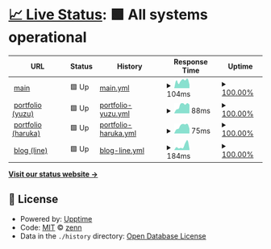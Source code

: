 # [📈 Live Status](https://riyuzenn.github.io/uptime): <!--live status--> **🟩 All systems operational**

<!--
[![Uptime CI](https://github.com/riyuzenn/uptime/workflows/Uptime%20CI/badge.svg)](https://github.com/riyuzenn/uptime/actions?query=workflow%3A%22Uptime+CI%22)
[![Response Time CI](https://github.com/riyuzenn/uptime/workflows/Response%20Time%20CI/badge.svg)](https://github.com/riyuzenn/uptime/actions?query=workflow%3A%22Response+Time+CI%22)
[![Graphs CI](https://github.com/riyuzenn/uptime/workflows/Graphs%20CI/badge.svg)](https://github.com/riyuzenn/uptime/actions?query=workflow%3A%22Graphs+CI%22)
[![Static Site CI](https://github.com/riyuzenn/uptime/workflows/Static%20Site%20CI/badge.svg)](https://github.com/riyuzenn/uptime/actions?query=workflow%3A%22Static+Site+CI%22)
[![Summary CI](https://github.com/riyuzenn/uptime/workflows/Summary%20CI/badge.svg)](https://github.com/riyuzenn/uptime/actions?query=workflow%3A%22Summary+CI%22)
-->
<!--
With [Upptime](https://upptime.js.org), you can get your own unlimited and free uptime monitor and status page, powered entirely by a GitHub repository. We use [Issues](https://github.com/riyuzenn/uptime/issues) as incident reports, [Actions](https://github.com/riyuzenn/uptime/actions) as uptime monitors, and [Pages](https://riyuzenn.github.io/uptime) for the status page.
-->

<!--start: status pages-->
<!-- This summary is generated by Upptime (https://github.com/upptime/upptime) -->
<!-- Do not edit this manually, your changes will be overwritten -->
<!-- prettier-ignore -->
| URL | Status | History | Response Time | Uptime |
| --- | ------ | ------- | ------------- | ------ |
| <img alt="" src="https://icons.duckduckgo.com/ip3/riyuzenn.me.ico" height="13"> [main](https://riyuzenn.me) | 🟩 Up | [main.yml](https://github.com/riyuzenn/uptime/commits/HEAD/history/main.yml) | <details><summary><img alt="Response time graph" src="./graphs/main/response-time-week.png" height="20"> 104ms</summary><br><a href="https://riyuzenn.github.io/uptime/history/main"><img alt="Response time 140" src="https://img.shields.io/endpoint?url=https%3A%2F%2Fraw.githubusercontent.com%2Friyuzenn%2Fuptime%2FHEAD%2Fapi%2Fmain%2Fresponse-time.json"></a><br><a href="https://riyuzenn.github.io/uptime/history/main"><img alt="24-hour response time 371" src="https://img.shields.io/endpoint?url=https%3A%2F%2Fraw.githubusercontent.com%2Friyuzenn%2Fuptime%2FHEAD%2Fapi%2Fmain%2Fresponse-time-day.json"></a><br><a href="https://riyuzenn.github.io/uptime/history/main"><img alt="7-day response time 104" src="https://img.shields.io/endpoint?url=https%3A%2F%2Fraw.githubusercontent.com%2Friyuzenn%2Fuptime%2FHEAD%2Fapi%2Fmain%2Fresponse-time-week.json"></a><br><a href="https://riyuzenn.github.io/uptime/history/main"><img alt="30-day response time 143" src="https://img.shields.io/endpoint?url=https%3A%2F%2Fraw.githubusercontent.com%2Friyuzenn%2Fuptime%2FHEAD%2Fapi%2Fmain%2Fresponse-time-month.json"></a><br><a href="https://riyuzenn.github.io/uptime/history/main"><img alt="1-year response time 140" src="https://img.shields.io/endpoint?url=https%3A%2F%2Fraw.githubusercontent.com%2Friyuzenn%2Fuptime%2FHEAD%2Fapi%2Fmain%2Fresponse-time-year.json"></a></details> | <details><summary><a href="https://riyuzenn.github.io/uptime/history/main">100.00%</a></summary><a href="https://riyuzenn.github.io/uptime/history/main"><img alt="All-time uptime 100.00%" src="https://img.shields.io/endpoint?url=https%3A%2F%2Fraw.githubusercontent.com%2Friyuzenn%2Fuptime%2FHEAD%2Fapi%2Fmain%2Fuptime.json"></a><br><a href="https://riyuzenn.github.io/uptime/history/main"><img alt="24-hour uptime 100.00%" src="https://img.shields.io/endpoint?url=https%3A%2F%2Fraw.githubusercontent.com%2Friyuzenn%2Fuptime%2FHEAD%2Fapi%2Fmain%2Fuptime-day.json"></a><br><a href="https://riyuzenn.github.io/uptime/history/main"><img alt="7-day uptime 100.00%" src="https://img.shields.io/endpoint?url=https%3A%2F%2Fraw.githubusercontent.com%2Friyuzenn%2Fuptime%2FHEAD%2Fapi%2Fmain%2Fuptime-week.json"></a><br><a href="https://riyuzenn.github.io/uptime/history/main"><img alt="30-day uptime 100.00%" src="https://img.shields.io/endpoint?url=https%3A%2F%2Fraw.githubusercontent.com%2Friyuzenn%2Fuptime%2FHEAD%2Fapi%2Fmain%2Fuptime-month.json"></a><br><a href="https://riyuzenn.github.io/uptime/history/main"><img alt="1-year uptime 100.00%" src="https://img.shields.io/endpoint?url=https%3A%2F%2Fraw.githubusercontent.com%2Friyuzenn%2Fuptime%2FHEAD%2Fapi%2Fmain%2Fuptime-year.json"></a></details>
| <img alt="" src="https://icons.duckduckgo.com/ip3/n.riyuzenn.me.ico" height="13"> [portfolio (yuzu)](https://n.riyuzenn.me) | 🟩 Up | [portfolio-yuzu.yml](https://github.com/riyuzenn/uptime/commits/HEAD/history/portfolio-yuzu.yml) | <details><summary><img alt="Response time graph" src="./graphs/portfolio-yuzu/response-time-week.png" height="20"> 88ms</summary><br><a href="https://riyuzenn.github.io/uptime/history/portfolio-yuzu"><img alt="Response time 237" src="https://img.shields.io/endpoint?url=https%3A%2F%2Fraw.githubusercontent.com%2Friyuzenn%2Fuptime%2FHEAD%2Fapi%2Fportfolio-yuzu%2Fresponse-time.json"></a><br><a href="https://riyuzenn.github.io/uptime/history/portfolio-yuzu"><img alt="24-hour response time 206" src="https://img.shields.io/endpoint?url=https%3A%2F%2Fraw.githubusercontent.com%2Friyuzenn%2Fuptime%2FHEAD%2Fapi%2Fportfolio-yuzu%2Fresponse-time-day.json"></a><br><a href="https://riyuzenn.github.io/uptime/history/portfolio-yuzu"><img alt="7-day response time 88" src="https://img.shields.io/endpoint?url=https%3A%2F%2Fraw.githubusercontent.com%2Friyuzenn%2Fuptime%2FHEAD%2Fapi%2Fportfolio-yuzu%2Fresponse-time-week.json"></a><br><a href="https://riyuzenn.github.io/uptime/history/portfolio-yuzu"><img alt="30-day response time 389" src="https://img.shields.io/endpoint?url=https%3A%2F%2Fraw.githubusercontent.com%2Friyuzenn%2Fuptime%2FHEAD%2Fapi%2Fportfolio-yuzu%2Fresponse-time-month.json"></a><br><a href="https://riyuzenn.github.io/uptime/history/portfolio-yuzu"><img alt="1-year response time 237" src="https://img.shields.io/endpoint?url=https%3A%2F%2Fraw.githubusercontent.com%2Friyuzenn%2Fuptime%2FHEAD%2Fapi%2Fportfolio-yuzu%2Fresponse-time-year.json"></a></details> | <details><summary><a href="https://riyuzenn.github.io/uptime/history/portfolio-yuzu">100.00%</a></summary><a href="https://riyuzenn.github.io/uptime/history/portfolio-yuzu"><img alt="All-time uptime 99.98%" src="https://img.shields.io/endpoint?url=https%3A%2F%2Fraw.githubusercontent.com%2Friyuzenn%2Fuptime%2FHEAD%2Fapi%2Fportfolio-yuzu%2Fuptime.json"></a><br><a href="https://riyuzenn.github.io/uptime/history/portfolio-yuzu"><img alt="24-hour uptime 100.00%" src="https://img.shields.io/endpoint?url=https%3A%2F%2Fraw.githubusercontent.com%2Friyuzenn%2Fuptime%2FHEAD%2Fapi%2Fportfolio-yuzu%2Fuptime-day.json"></a><br><a href="https://riyuzenn.github.io/uptime/history/portfolio-yuzu"><img alt="7-day uptime 100.00%" src="https://img.shields.io/endpoint?url=https%3A%2F%2Fraw.githubusercontent.com%2Friyuzenn%2Fuptime%2FHEAD%2Fapi%2Fportfolio-yuzu%2Fuptime-week.json"></a><br><a href="https://riyuzenn.github.io/uptime/history/portfolio-yuzu"><img alt="30-day uptime 99.93%" src="https://img.shields.io/endpoint?url=https%3A%2F%2Fraw.githubusercontent.com%2Friyuzenn%2Fuptime%2FHEAD%2Fapi%2Fportfolio-yuzu%2Fuptime-month.json"></a><br><a href="https://riyuzenn.github.io/uptime/history/portfolio-yuzu"><img alt="1-year uptime 99.98%" src="https://img.shields.io/endpoint?url=https%3A%2F%2Fraw.githubusercontent.com%2Friyuzenn%2Fuptime%2FHEAD%2Fapi%2Fportfolio-yuzu%2Fuptime-year.json"></a></details>
| <img alt="" src="https://icons.duckduckgo.com/ip3/t.riyuzenn.me.ico" height="13"> [portfolio (haruka)](https://t.riyuzenn.me) | 🟩 Up | [portfolio-haruka.yml](https://github.com/riyuzenn/uptime/commits/HEAD/history/portfolio-haruka.yml) | <details><summary><img alt="Response time graph" src="./graphs/portfolio-haruka/response-time-week.png" height="20"> 75ms</summary><br><a href="https://riyuzenn.github.io/uptime/history/portfolio-haruka"><img alt="Response time 195" src="https://img.shields.io/endpoint?url=https%3A%2F%2Fraw.githubusercontent.com%2Friyuzenn%2Fuptime%2FHEAD%2Fapi%2Fportfolio-haruka%2Fresponse-time.json"></a><br><a href="https://riyuzenn.github.io/uptime/history/portfolio-haruka"><img alt="24-hour response time 165" src="https://img.shields.io/endpoint?url=https%3A%2F%2Fraw.githubusercontent.com%2Friyuzenn%2Fuptime%2FHEAD%2Fapi%2Fportfolio-haruka%2Fresponse-time-day.json"></a><br><a href="https://riyuzenn.github.io/uptime/history/portfolio-haruka"><img alt="7-day response time 75" src="https://img.shields.io/endpoint?url=https%3A%2F%2Fraw.githubusercontent.com%2Friyuzenn%2Fuptime%2FHEAD%2Fapi%2Fportfolio-haruka%2Fresponse-time-week.json"></a><br><a href="https://riyuzenn.github.io/uptime/history/portfolio-haruka"><img alt="30-day response time 111" src="https://img.shields.io/endpoint?url=https%3A%2F%2Fraw.githubusercontent.com%2Friyuzenn%2Fuptime%2FHEAD%2Fapi%2Fportfolio-haruka%2Fresponse-time-month.json"></a><br><a href="https://riyuzenn.github.io/uptime/history/portfolio-haruka"><img alt="1-year response time 195" src="https://img.shields.io/endpoint?url=https%3A%2F%2Fraw.githubusercontent.com%2Friyuzenn%2Fuptime%2FHEAD%2Fapi%2Fportfolio-haruka%2Fresponse-time-year.json"></a></details> | <details><summary><a href="https://riyuzenn.github.io/uptime/history/portfolio-haruka">100.00%</a></summary><a href="https://riyuzenn.github.io/uptime/history/portfolio-haruka"><img alt="All-time uptime 100.00%" src="https://img.shields.io/endpoint?url=https%3A%2F%2Fraw.githubusercontent.com%2Friyuzenn%2Fuptime%2FHEAD%2Fapi%2Fportfolio-haruka%2Fuptime.json"></a><br><a href="https://riyuzenn.github.io/uptime/history/portfolio-haruka"><img alt="24-hour uptime 100.00%" src="https://img.shields.io/endpoint?url=https%3A%2F%2Fraw.githubusercontent.com%2Friyuzenn%2Fuptime%2FHEAD%2Fapi%2Fportfolio-haruka%2Fuptime-day.json"></a><br><a href="https://riyuzenn.github.io/uptime/history/portfolio-haruka"><img alt="7-day uptime 100.00%" src="https://img.shields.io/endpoint?url=https%3A%2F%2Fraw.githubusercontent.com%2Friyuzenn%2Fuptime%2FHEAD%2Fapi%2Fportfolio-haruka%2Fuptime-week.json"></a><br><a href="https://riyuzenn.github.io/uptime/history/portfolio-haruka"><img alt="30-day uptime 100.00%" src="https://img.shields.io/endpoint?url=https%3A%2F%2Fraw.githubusercontent.com%2Friyuzenn%2Fuptime%2FHEAD%2Fapi%2Fportfolio-haruka%2Fuptime-month.json"></a><br><a href="https://riyuzenn.github.io/uptime/history/portfolio-haruka"><img alt="1-year uptime 100.00%" src="https://img.shields.io/endpoint?url=https%3A%2F%2Fraw.githubusercontent.com%2Friyuzenn%2Fuptime%2FHEAD%2Fapi%2Fportfolio-haruka%2Fuptime-year.json"></a></details>
| <img alt="" src="https://icons.duckduckgo.com/ip3/blog.riyuzenn.me.ico" height="13"> [blog (line)](https://blog.riyuzenn.me) | 🟩 Up | [blog-line.yml](https://github.com/riyuzenn/uptime/commits/HEAD/history/blog-line.yml) | <details><summary><img alt="Response time graph" src="./graphs/blog-line/response-time-week.png" height="20"> 184ms</summary><br><a href="https://riyuzenn.github.io/uptime/history/blog-line"><img alt="Response time 233" src="https://img.shields.io/endpoint?url=https%3A%2F%2Fraw.githubusercontent.com%2Friyuzenn%2Fuptime%2FHEAD%2Fapi%2Fblog-line%2Fresponse-time.json"></a><br><a href="https://riyuzenn.github.io/uptime/history/blog-line"><img alt="24-hour response time 167" src="https://img.shields.io/endpoint?url=https%3A%2F%2Fraw.githubusercontent.com%2Friyuzenn%2Fuptime%2FHEAD%2Fapi%2Fblog-line%2Fresponse-time-day.json"></a><br><a href="https://riyuzenn.github.io/uptime/history/blog-line"><img alt="7-day response time 184" src="https://img.shields.io/endpoint?url=https%3A%2F%2Fraw.githubusercontent.com%2Friyuzenn%2Fuptime%2FHEAD%2Fapi%2Fblog-line%2Fresponse-time-week.json"></a><br><a href="https://riyuzenn.github.io/uptime/history/blog-line"><img alt="30-day response time 279" src="https://img.shields.io/endpoint?url=https%3A%2F%2Fraw.githubusercontent.com%2Friyuzenn%2Fuptime%2FHEAD%2Fapi%2Fblog-line%2Fresponse-time-month.json"></a><br><a href="https://riyuzenn.github.io/uptime/history/blog-line"><img alt="1-year response time 233" src="https://img.shields.io/endpoint?url=https%3A%2F%2Fraw.githubusercontent.com%2Friyuzenn%2Fuptime%2FHEAD%2Fapi%2Fblog-line%2Fresponse-time-year.json"></a></details> | <details><summary><a href="https://riyuzenn.github.io/uptime/history/blog-line">100.00%</a></summary><a href="https://riyuzenn.github.io/uptime/history/blog-line"><img alt="All-time uptime 100.00%" src="https://img.shields.io/endpoint?url=https%3A%2F%2Fraw.githubusercontent.com%2Friyuzenn%2Fuptime%2FHEAD%2Fapi%2Fblog-line%2Fuptime.json"></a><br><a href="https://riyuzenn.github.io/uptime/history/blog-line"><img alt="24-hour uptime 100.00%" src="https://img.shields.io/endpoint?url=https%3A%2F%2Fraw.githubusercontent.com%2Friyuzenn%2Fuptime%2FHEAD%2Fapi%2Fblog-line%2Fuptime-day.json"></a><br><a href="https://riyuzenn.github.io/uptime/history/blog-line"><img alt="7-day uptime 100.00%" src="https://img.shields.io/endpoint?url=https%3A%2F%2Fraw.githubusercontent.com%2Friyuzenn%2Fuptime%2FHEAD%2Fapi%2Fblog-line%2Fuptime-week.json"></a><br><a href="https://riyuzenn.github.io/uptime/history/blog-line"><img alt="30-day uptime 100.00%" src="https://img.shields.io/endpoint?url=https%3A%2F%2Fraw.githubusercontent.com%2Friyuzenn%2Fuptime%2FHEAD%2Fapi%2Fblog-line%2Fuptime-month.json"></a><br><a href="https://riyuzenn.github.io/uptime/history/blog-line"><img alt="1-year uptime 100.00%" src="https://img.shields.io/endpoint?url=https%3A%2F%2Fraw.githubusercontent.com%2Friyuzenn%2Fuptime%2FHEAD%2Fapi%2Fblog-line%2Fuptime-year.json"></a></details>

<!--end: status pages-->

[**Visit our status website →**](https://riyuzenn.github.io/uptime)

## 📄 License

- Powered by: [Upptime](https://github.com/upptime/upptime)
- Code: [MIT](./LICENSE) © [zenn](riyuzenn.me)
- Data in the `./history` directory: [Open Database License](https://opendatacommons.org/licenses/odbl/1-0/)
